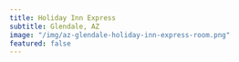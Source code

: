 ```yaml
---
title: Holiday Inn Express
subtitle: Glendale, AZ
image: "/img/az-glendale-holiday-inn-express-room.png"
featured: false
---
```


